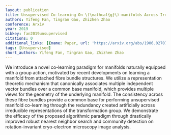 ```yaml
---
layout: publication
title: Unsupervised Co-learning On \(\mathcal{g}\)-manifolds Across Irreducible Representations
authors: Yifeng Fan, Tingran Gao, Zhizhen Zhao
conference: Arxiv
year: 2019
bibkey: fan2019unsupervised
citations: 0
additional_links: [{name: Paper, url: 'https://arxiv.org/abs/1906.02707'}]
tags: [Unsupervised]
short_authors: Yifeng Fan, Tingran Gao, Zhizhen Zhao
---
```

We introduce a novel co-learning paradigm for manifolds naturally equipped
with a group action, motivated by recent developments on learning a manifold
from attached fibre bundle structures. We utilize a representation theoretic
mechanism that canonically associates multiple independent vector bundles over
a common base manifold, which provides multiple views for the geometry of the
underlying manifold. The consistency across these fibre bundles provide a
common base for performing unsupervised manifold co-learning through the
redundancy created artificially across irreducible representations of the
transformation group. We demonstrate the efficacy of the proposed algorithmic
paradigm through drastically improved robust nearest neighbor search and
community detection on rotation-invariant cryo-electron microscopy image
analysis.